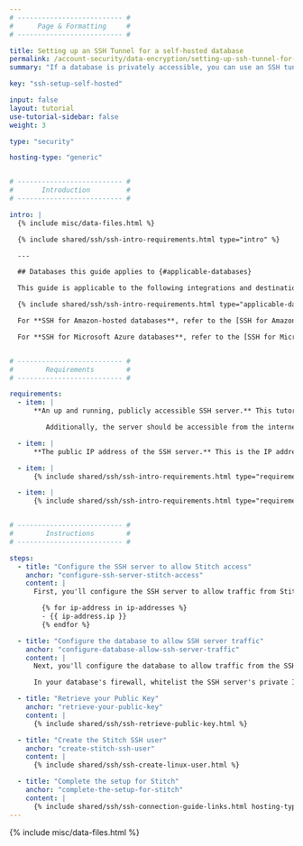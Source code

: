 ```yaml
---
# -------------------------- #
#      Page & Formatting     #
# -------------------------- #

title: Setting up an SSH Tunnel for a self-hosted database
permalink: /account-security/data-encryption/setting-up-ssh-tunnel-for-database-connection
summary: "If a database is privately accessible, you can use an SSH tunnel to connect Stitch. This tutorial will walk you through setting up an SSH server and configuring access for a self-hosted database connection to Stitch."

key: "ssh-setup-self-hosted"

input: false
layout: tutorial
use-tutorial-sidebar: false
weight: 3

type: "security"

hosting-type: "generic"


# -------------------------- #
#       Introduction         #
# -------------------------- #

intro: |
  {% include misc/data-files.html %}

  {% include shared/ssh/ssh-intro-requirements.html type="intro" %}

  ---

  ## Databases this guide applies to {#applicable-databases}

  This guide is applicable to the following integrations and destinations:

  {% include shared/ssh/ssh-intro-requirements.html type="applicable-databases" %}

  For **SSH for Amazon-hosted databases**, refer to the [SSH for Amazon guide]({{ link.security.ssh-amazon | prepend: site.baseurl }}).

  For **SSH for Microsoft Azure databases**, refer to the [SSH for Microsoft Azure guide]({{ link.security.ssh-microsoft-azure | prepend: site.baseurl }}).


# -------------------------- #
#        Requirements        #
# -------------------------- #

requirements:
  - item: |
      **An up and running, publicly accessible SSH server.** This tutorial will walk you through configuring the server to allow Stitch to access it, but creating the server is outside the scope of this guide. Loop in a member of your technical team for assistance.

         Additionally, the server should be accessible from the internet.

  - item: |
      **The public IP address of the SSH server.** This is the IP address that allowed traffic from the internet can use to access the server.

  - item: |
      {% include shared/ssh/ssh-intro-requirements.html type="requirements" requirement-type="linux-familiarity" %}

  - item: |
      {% include shared/ssh/ssh-intro-requirements.html type="requirements" requirement-type="windows-ssh-client" %}


# -------------------------- #
#        Instructions        #
# -------------------------- #

steps:
  - title: "Configure the SSH server to allow Stitch access"
    anchor: "configure-ssh-server-stitch-access"
    content: |
      First, you'll configure the SSH server to allow traffic from Stitch to access the server. Whitelist the following IP addresses to allow access to the SSH server on the SSH port, which is typically `22`:

        {% for ip-address in ip-addresses %}
        - {{ ip-address.ip }}
        {% endfor %}

  - title: "Configure the database to allow SSH server traffic"
    anchor: "configure-database-allow-ssh-server-traffic"
    content: |
      Next, you'll configure the database to allow traffic from the SSH server.

      In your database's firewall, whitelist the SSH server's private IP address to allow it to access the database's port. For example: For PostgreSQL databases, the default port is `5432`.

  - title: "Retrieve your Public Key"
    anchor: "retrieve-your-public-key"
    content: |
      {% include shared/ssh/ssh-retrieve-public-key.html %}

  - title: "Create the Stitch SSH user"
    anchor: "create-stitch-ssh-user"
    content: |
      {% include shared/ssh/ssh-create-linux-user.html %}

  - title: "Complete the setup for Stitch"
    anchor: "complete-the-setup-for-stitch"
    content: |
      {% include shared/ssh/ssh-connection-guide-links.html hosting-type="generic" %}
---
```

{% include misc/data-files.html %}